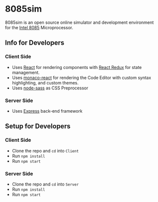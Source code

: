 # 8085sim

8085sim is an open source online simulator and development environment for the [Intel 8085](https://en.wikipedia.org/wiki/Intel_8085) Microprocessor.

## Info for Developers

### Client Side

-   Uses [React](https://reactjs.org/) for rendering components with [React Redux](https://react-redux.js.org/) for state management.
-   Uses [monaco-react](https://www.npmjs.com/package/@monaco-editor/react) for rendering the Code Editor with custom syntax highlighting, and custom themes.
-   Uses [node-sass](https://www.npmjs.com/package/node-sass) as CSS Preprocessor

### Server Side

-   Uses [Express](https://expressjs.com/) back-end framework

## Setup for Developers

### Client Side

-   Clone the repo and `cd` into `Client`
-   Run `npm install`
-   Run `npm start`

### Server Side

-   Clone the repo and `cd` into `Server`
-   Run `npm install`
-   Run `npm start`
